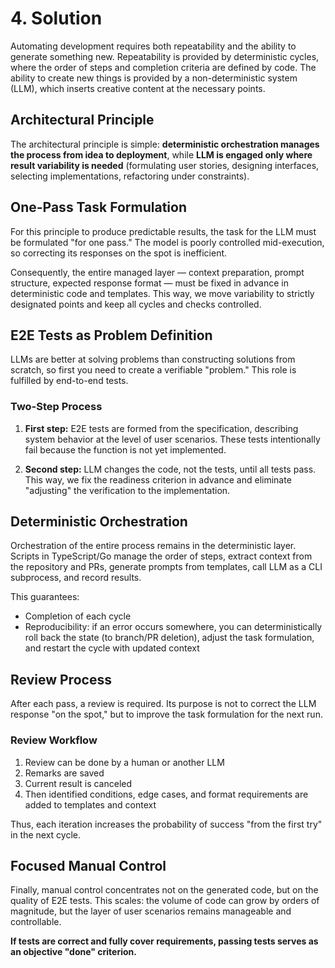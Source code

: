 # 4. Solution

Automating development requires both repeatability and the ability to generate something new. Repeatability is provided by deterministic cycles, where the order of steps and completion criteria are defined by code. The ability to create new things is provided by a non-deterministic system (LLM), which inserts creative content at the necessary points.

## Architectural Principle

The architectural principle is simple: **deterministic orchestration manages the process from idea to deployment**, while **LLM is engaged only where result variability is needed** (formulating user stories, designing interfaces, selecting implementations, refactoring under constraints).

## One-Pass Task Formulation

For this principle to produce predictable results, the task for the LLM must be formulated "for one pass." The model is poorly controlled mid-execution, so correcting its responses on the spot is inefficient.

Consequently, the entire managed layer — context preparation, prompt structure, expected response format — must be fixed in advance in deterministic code and templates. This way, we move variability to strictly designated points and keep all cycles and checks controlled.

## E2E Tests as Problem Definition

LLMs are better at solving problems than constructing solutions from scratch, so first you need to create a verifiable "problem." This role is fulfilled by end-to-end tests.

### Two-Step Process

1. **First step:** E2E tests are formed from the specification, describing system behavior at the level of user scenarios. These tests intentionally fail because the function is not yet implemented.

2. **Second step:** LLM changes the code, not the tests, until all tests pass. This way, we fix the readiness criterion in advance and eliminate "adjusting" the verification to the implementation.

## Deterministic Orchestration

Orchestration of the entire process remains in the deterministic layer. Scripts in TypeScript/Go manage the order of steps, extract context from the repository and PRs, generate prompts from templates, call LLM as a CLI subprocess, and record results.

This guarantees:
- Completion of each cycle
- Reproducibility: if an error occurs somewhere, you can deterministically roll back the state (to branch/PR deletion), adjust the task formulation, and restart the cycle with updated context

## Review Process

After each pass, a review is required. Its purpose is not to correct the LLM response "on the spot," but to improve the task formulation for the next run.

### Review Workflow

1. Review can be done by a human or another LLM
2. Remarks are saved
3. Current result is canceled
4. Then identified conditions, edge cases, and format requirements are added to templates and context

Thus, each iteration increases the probability of success "from the first try" in the next cycle.

## Focused Manual Control

Finally, manual control concentrates not on the generated code, but on the quality of E2E tests. This scales: the volume of code can grow by orders of magnitude, but the layer of user scenarios remains manageable and controllable.

**If tests are correct and fully cover requirements, passing tests serves as an objective "done" criterion.**

